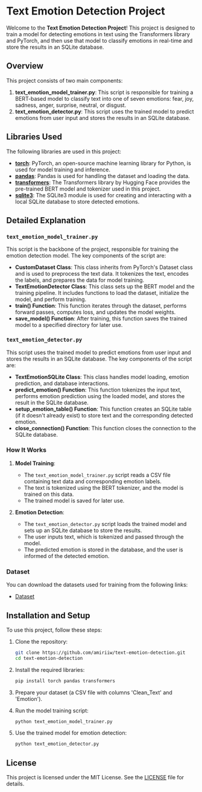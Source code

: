# Text Emotion Detection Project

Welcome to the **Text Emotion Detection Project**! This project is designed to train a model for detecting emotions in text using the Transformers library and PyTorch, and then use that model to classify emotions in real-time and store the results in an SQLite database.

## Overview

This project consists of two main components:

1. **text_emotion_model_trainer.py**: This script is responsible for training a BERT-based model to classify text into one of seven emotions: fear, joy, sadness, anger, surprise, neutral, or disgust.
2. **text_emotion_detector.py**: This script uses the trained model to predict emotions from user input and stores the results in an SQLite database.

## Libraries Used

The following libraries are used in this project:

- **[torch](https://pytorch.org/docs/stable/index.html)**: PyTorch, an open-source machine learning library for Python, is used for model training and inference.
- **[pandas](https://pandas.pydata.org/docs/getting_started/intro_tutorials/index.html)**: Pandas is used for handling the dataset and loading the data.
- **[transformers](https://huggingface.co/docs/transformers/index)**: The Transformers library by Hugging Face provides the pre-trained BERT model and tokenizer used in this project.
- **[sqlite3](https://docs.python.org/3/library/sqlite3.html)**: The SQLite3 module is used for creating and interacting with a local SQLite database to store detected emotions.

## Detailed Explanation

### `text_emotion_model_trainer.py`

This script is the backbone of the project, responsible for training the emotion detection model. The key components of the script are:

- **CustomDataset Class**: This class inherits from PyTorch's Dataset class and is used to preprocess the text data. It tokenizes the text, encodes the labels, and prepares the data for model training.
- **TextEmotionDetector Class**: This class sets up the BERT model and the training pipeline. It includes functions to load the dataset, initialize the model, and perform training.
- **train() Function**: This function iterates through the dataset, performs forward passes, computes loss, and updates the model weights.
- **save_model() Function**: After training, this function saves the trained model to a specified directory for later use.

### `text_emotion_detector.py`

This script uses the trained model to predict emotions from user input and stores the results in an SQLite database. The key components of the script are:

- **TextEmotionSQLite Class**: This class handles model loading, emotion prediction, and database interactions.
- **predict_emotion() Function**: This function tokenizes the input text, performs emotion prediction using the loaded model, and stores the result in the SQLite database.
- **setup_emotion_table() Function**: This function creates an SQLite table (if it doesn't already exist) to store text and the corresponding detected emotion.
- **close_connection() Function**: This function closes the connection to the SQLite database.

### How It Works

1. **Model Training**:
    - The `text_emotion_model_trainer.py` script reads a CSV file containing text data and corresponding emotion labels.
    - The text is tokenized using the BERT tokenizer, and the model is trained on this data.
    - The trained model is saved for later use.

2. **Emotion Detection**:
    - The `text_emotion_detector.py` script loads the trained model and sets up an SQLite database to store the results.
    - The user inputs text, which is tokenized and passed through the model.
    - The predicted emotion is stored in the database, and the user is informed of the detected emotion.

### Dataset

You can download the datasets used for training from the following links:

- [Dataset](https://drive.google.com/drive/folders/1cN4jA771DYQvLEATApjSx3YdpPVgZiUx?usp=sharing)

## Installation and Setup

To use this project, follow these steps:

1. Clone the repository:

    ```bash
    git clone https://github.com/amiriiw/text-emotion-detection.git
    cd text-emotion-detection
    ```

2. Install the required libraries:

    ```bash
    pip install torch pandas transformers
    ```

3. Prepare your dataset (a CSV file with columns 'Clean_Text' and 'Emotion').

4. Run the model training script:

    ```bash
    python text_emotion_model_trainer.py
    ```

5. Use the trained model for emotion detection:

    ```bash
    python text_emotion_detector.py
    ```

## License

This project is licensed under the MIT License. See the [LICENSE](LICENSE) file for details.

